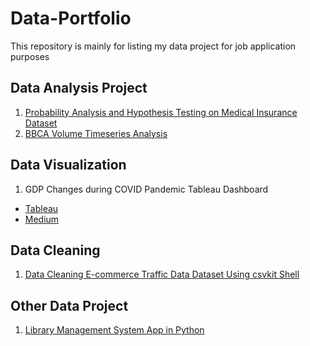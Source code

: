# Data-Portfolio
This repository is mainly for listing my data project for job application purposes


## Data Analysis Project
1. [Probability Analysis and Hypothesis Testing on Medical Insurance Dataset](https://github.com/hilmikh/Medical-Insurance-Cost-Probability-Analysis)
2. [BBCA Volume Timeseries Analysis](https://github.com/hilmikh/BBCA-Volume-Analysis)

## Data Visualization
1. GDP Changes during COVID Pandemic Tableau Dashboard
  - [Tableau](https://public.tableau.com/app/profile/hilmi.khuluqy/viz/GDPChangesAcrossTheGlobeduringCOVID2019-2020/GlobalDB?publish=yes)
  - [Medium](https://medium.com/@hilmik/covid-pandemic-impact-on-gdp-89a4679fc422)
## Data Cleaning
1. [Data Cleaning E-commerce Traffic Data Dataset Using csvkit Shell](https://github.com/hilmikh/Data-Cleaning-in-Shell)

## Other Data Project
1. [Library Management System App in Python](https://github.com/hilmikh/Library-Management-System)
